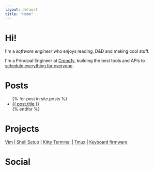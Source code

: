 ```yaml
---
layout: default
title: "Home"
---
```


# Hi!
I'm a <em>software engineer</em> who enjoys reading, D&D and making cool stuff.

I'm a Principal Engineer at <a href="https://cronofy.com">Cronofy</a>, building the best tools and APIs to <a href="https://cronofy.com">schedule everything for everyone</a>.

# Posts

<ul>
  {% for post in site.posts %}
    <li>
      <a href="{{ post.url }}">{{ post.title }}</a>
    </li>
  {% endfor %}
</ul>

# Projects

[Vim](https://github.com/AdamWhittingham/vim-config)
|
[Shell Setup](https://github.com/AdamWhittingham/adshell)
|
[Kitty Terminal](https://github.com/AdamWhittingham/adshell/blob/master/config/kitty/kitty.conf)
|
[Tmux](https://github.com/AdamWhittingham/tmux-config)
|
[Keyboard firmware](https://github.com/AdamWhittingham/keyboards)

# Social

<div class="social">
  <a rel="me" href="https://ruby.social/@ad">
    <span class="fa-brands fa-mastodon"></span>
  </a>
  <a href="https://twitter.com/adamwhittingham">
    <span class="fa-brands fa-twitter"></span>
  </a>
  <a href="https://github.com/AdamWhittingham">
    <span class="fa-brands fa-github"></span>
  </a>
  <a href="https://uk.linkedin.com/in/adamwhittingham">
    <span class="fa-brands fa-linkedin"></span>
  </a>
</div>

<link rel="stylesheet" href="https://cdnjs.cloudflare.com/ajax/libs/font-awesome/6.1.1/css/brands.min.css" integrity="sha512-OivR4OdSsE1onDm/i3J3Hpsm5GmOVvr9r49K3jJ0dnsxVzZgaOJ5MfxEAxCyGrzWozL9uJGKz6un3A7L+redIQ==" crossorigin="anonymous" referrerpolicy="no-referrer" media="all" />
